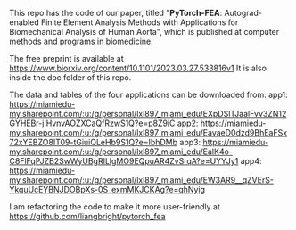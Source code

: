 This repo has the code of our paper, titled "**PyTorch-FEA**: Autograd-enabled Finite Element Analysis Methods
with Applications for Biomechanical Analysis of Human Aorta", which is published at computer methods and programs in biomedicine.

The free preprint is available at https://www.biorxiv.org/content/10.1101/2023.03.27.533816v1
It is also inside the doc folder of this repo.

The data and tables of the four applications can be downloaded from:
app1: https://miamiedu-my.sharepoint.com/:u:/g/personal/lxl897_miami_edu/EXpDSlTJaalFvv3ZN12GYHEBr-jIHvnvAOZXCaQfRzwS1Q?e=p8Z9iC
app2: https://miamiedu-my.sharepoint.com/:u:/g/personal/lxl897_miami_edu/EavaeD0dzd9BhEaFSx72xYEBZO8IT09-tGiuiQLeHb9S1Q?e=IbhDMb
app3: https://miamiedu-my.sharepoint.com/:u:/g/personal/lxl897_miami_edu/EalK4o-C8FlFqPJZB2SwWyUBgRILlgMO9EQpuAR4ZvSrqA?e=UYYJy1
app4: https://miamiedu-my.sharepoint.com/:u:/g/personal/lxl897_miami_edu/EW3AR9__qZVErS-YkquUcEYBNJDOBpXs-0S_exmMKJCKAg?e=qhNyig

I am refactoring the code to make it more user-friendly at https://github.com/liangbright/pytorch_fea

